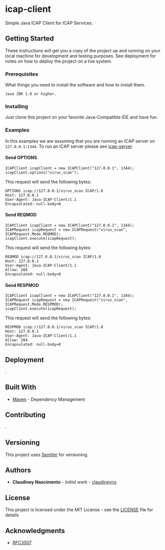 # icap-client

Simple Java ICAP Client for ICAP Services.

## Getting Started

These instructions will get you a copy of the project up and running on your local machine for development and testing purposes. See deployment for notes on how to deploy the project on a live system.

### Prerequisites

What things you need to install the software and how to install them.

```
Java JDK 1.8 or higher.
```

### Installing

Just clone this project on your favorite Java-Compatible IDE and have fun. 

### Examples

In this examples we are assuming that you are running an ICAP server on `127.0.0.1:1344`. To run an ICAP server please see [icap-server](https://github.com/claudineyns/icap-server).

#### Send OPTIONS

````
ICAPClient icapClient = new ICAPClient("127.0.0.1", 1344);
icapClient.options("virus_scan");
````
This request will send the following bytes:
````
OPTIONS icap://127.0.0.1/virus_scan ICAP/1.0
Host: 127.0.0.1
User-Agent: Java-ICAP-Client/1.1
Encapsulated: null-body=0
````

#### Send REQMOD

````
ICAPClient icapClient = new ICAPClient("127.0.0.1", 1344);
ICAPRequest icapRequest = new ICAPRequest("virus_scan", ICAPRequest.Mode.REQMOD);
icapClient.execute(icapRequest);
````
This request will send the following bytes:
````
REQMOD icap://127.0.0.1/virus_scan ICAP/1.0
Host: 127.0.0.1
User-Agent: Java-ICAP-Client/1.1
Allow: 204
Encapsulated: null-body=0
````

#### Send RESPMOD

````
ICAPClient icapClient = new ICAPClient("127.0.0.1", 1344);
ICAPRequest icapRequest = new ICAPRequest("virus_scan", ICAPRequest.Mode.RESPMOD);
icapClient.execute(icapRequest);
````
This request will send the following bytes:
````
RESPMOD icap://127.0.0.1/virus_scan ICAP/1.0
Host: 127.0.0.1
User-Agent: Java-ICAP-Client/1.1
Allow: 204
Encapsulated: null-body=0
````

## Deployment

.

## Built With

* [Maven](https://maven.apache.org/) - Dependency Management

## Contributing

.

## Versioning

This project uses [SemVer](http://semver.org/) for versioning.

## Authors

* **Claudiney Nascimento** - *Initial work* - [claudineyns](https://github.com/claudineyns)

## License

This project is licensed under the MIT License - see the [LICENSE](LICENSE) file for details

## Acknowledgments

* [RFC3507](https://www.ietf.org/rfc/rfc3507.txt)

